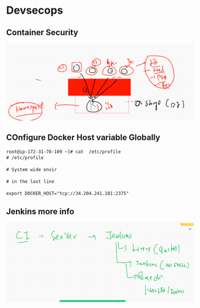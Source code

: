 # Devsecops 

## Container Security 

<img src="csec.png">

## COnfigure Docker Host variable Globally 

```
root@ip-172-31-78-109 ~]# cat  /etc/profile
# /etc/profile

# System wide envir

# in the last line 

export DOCKER_HOST="tcp://34.204.241.101:2375"

```

## Jenkins more info 

<img src="j.png">

